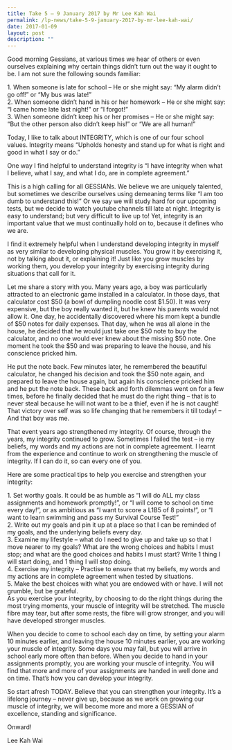 ```yaml
---
title: Take 5 – 9 January 2017 by Mr Lee Kah Wai
permalink: /lp-news/take-5-9-january-2017-by-mr-lee-kah-wai/
date: 2017-01-09
layout: post
description: ""
---
```

Good morning Gessians, at various times we hear of others or even ourselves explaining why certain things didn’t turn out the way it ought to be. I am not sure the following sounds familiar:

1\. When someone is late for school – He or she might say: “My alarm didn’t go off!” or “My bus was late!”  
2\. When someone didn’t hand in his or her homework – He or she might say: “I came home late last night!” or “I forgot!”  
3\. When someone didn’t keep his or her promises – He or she might say: “But the other person also didn’t keep his!” or “We are all human!”

Today, I like to talk about INTEGRITY, which is one of our four school values. Integrity means “Upholds honesty and stand up for what is right and good in what I say or do.”

One way I find helpful to understand integrity is “I have integrity when what I believe, what I say, and what I do, are in complete agreement.”

This is a high calling for all GESSIANs. We believe we are uniquely talented, but sometimes we describe ourselves using demeaning terms like “I am too dumb to understand this!” Or we say we will study hard for our upcoming tests, but we decide to watch youtube channels till late at night. Integrity is easy to understand; but very difficult to live up to! Yet, integrity is an important value that we must continually hold on to, because it defines who we are.

I find it extremely helpful when I understand developing integrity in myself as very similar to developing physical muscles. You grow it by exercising it, not by talking about it, or explaining it! Just like you grow muscles by working them, you develop your integrity by exercising integrity during situations that call for it.

Let me share a story with you. Many years ago, a boy was particularly attracted to an electronic game installed in a calculator. In those days, that calculator cost $50 (a bowl of dumpling noodle cost $1.50). It was very expensive, but the boy really wanted it, but he knew his parents would not allow it. One day, he accidentally discovered where his mom kept a bundle of $50 notes for daily expenses. That day, when he was all alone in the house, he decided that he would just take one $50 note to buy the calculator, and no one would ever knew about the missing $50 note. One moment he took the $50 and was preparing to leave the house, and his conscience pricked him.

He put the note back. Few minutes later, he remembered the beautiful calculator, he changed his decision and took the $50 note again, and prepared to leave the house again, but again his conscience pricked him and he put the note back. These back and forth dilemmas went on for a few times, before he finally decided that he must do the right thing – that is to never steal because he will not want to be a thief, even if he is not caught! That victory over self was so life changing that he remembers it till today! – And that boy was me.

That event years ago strengthened my integrity. Of course, through the years, my integrity continued to grow. Sometimes I failed the test – ie my beliefs, my words and my actions are not in complete agreement. I learnt from the experience and continue to work on strengthening the muscle of integrity. If I can do it, so can every one of you.

Here are some practical tips to help you exercise and strengthen your integrity:

1\. Set worthy goals. It could be as humble as “I will do ALL my class assignments and homework promptly!”, or “I will come to school on time every day!”, or as ambitious as “I want to score a L1B5 of 8 points!”, or “I want to learn swimming and pass my Survival Course Test!”  
2\. Write out my goals and pin it up at a place so that I can be reminded of my goals, and the underlying beliefs every day.  
3\. Examine my lifestyle – what do I need to give up and take up so that I move nearer to my goals? What are the wrong choices and habits I must stop; and what are the good choices and habits I must start? Write 1 thing I will start doing, and 1 thing I will stop doing.  
4\. Exercise my integrity – Practise to ensure that my beliefs, my words and my actions are in complete agreement when tested by situations.  
5\. Make the best choices with what you are endowed with or have. I will not grumble, but be grateful.  
As you exercise your integrity, by choosing to do the right things during the most trying moments, your muscle of integrity will be stretched. The muscle fibre may tear, but after some rests, the fibre will grow stronger, and you will have developed stronger muscles.

When you decide to come to school each day on time, by setting your alarm 10 minutes earlier, and leaving the house 10 minutes earlier, you are working your muscle of integrity. Some days you may fail, but you will arrive in school early more often than before. When you decide to hand in your assignments promptly, you are working your muscle of integrity. You will find that more and more of your assignments are handed in well done and on time. That’s how you can develop your integrity.

So start afresh TODAY. Believe that you can strengthen your integrity. It’s a lifelong journey – never give up, because as we work on growing our muscle of integrity, we will become more and more a GESSIAN of excellence, standing and significance.

Onward!

Lee Kah Wai